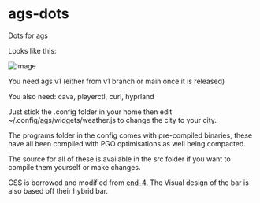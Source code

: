 # ags-dots
Dots for [ags](https://github.com/Aylur/ags)

Looks like this:

![image](https://github.com/ferrreo/ags-dots/assets/482133/3d3803fd-ce33-4f1b-b3e8-aae18399122b)


You need ags v1 (either from v1 branch or main once it is released)

You also need: cava, playerctl, curl, hyprland


Just stick the .config folder in your home then edit ~/.config/ags/widgets/weather.js to change the city to your city.


The programs folder in the config comes with pre-compiled binaries, these have all been compiled with PGO optimisations as well being compacted.

The source for all of these is available in the src folder if you want to compile them yourself or make changes.


CSS is borrowed and modified from [end-4.](https://github.com/end-4/dots-hyprland) The Visual design of the bar is also based off their hybrid bar.
